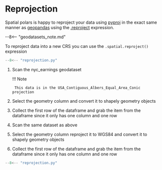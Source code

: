 # Reprojection

Spatial polars is happy to reproject your data using [pyproj](https://pyproj4.github.io/pyproj/stable/api/crs/crs.html) in the exact same manner as [geopandas](https://geopandas.org/en/stable/docs/reference/api/geopandas.GeoDataFrame.to_crs.html) using the [.reproject](../SpatialExpr.md#spatial_polars.spatialexpr.SpatialExpr.reproject) expression.

--8<-- "geodatasets_note.md"

To reproject data into a new CRS you can use the `.spatial.reproject()` expression

```python title="Reprojecting data to a new CRS" hl_lines="26"
--8<-- "reprojection.py"
```

1. Scan the nyc_earnings geodataset 
    
    !!! Note
        
        This data is in the USA_Contiguous_Albers_Equal_Area_Conic projection

2. Select the geometry column and convert it to shapely geometry objects
3. Collect the first row of the dataframe and grab the item from the dataframe since it only has one column and one row
4. Scan the same dataset as above
5. Select the geometry column reproject it to WGS84 and convert it to shapely geometry objects 
6. Collect the first row of the dataframe and grab the item from the dataframe since it only has one column and one row

```python exec="on" result="text"
--8<-- "reprojection.py"
```